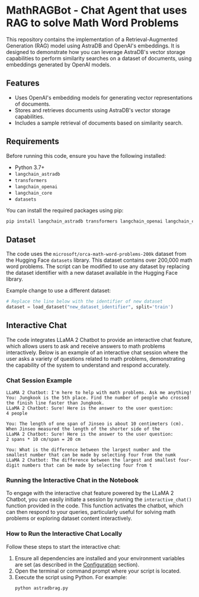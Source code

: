 # MathRAGBot - Chat Agent that uses RAG to solve Math Word Problems

This repository contains the implementation of a Retrieval-Augmented Generation (RAG) model using AstraDB and OpenAI's embeddings. It is designed to demonstrate how you can leverage AstraDB's vector storage capabilities to perform similarity searches on a dataset of documents, using embeddings generated by OpenAI models.

## Features

- Uses OpenAI's embedding models for generating vector representations of documents.
- Stores and retrieves documents using AstraDB's vector storage capabilities.
- Includes a sample retrieval of documents based on similarity search.

## Requirements

Before running this code, ensure you have the following installed:
- Python 3.7+
- `langchain_astradb`
- `transformers`
- `langchain_openai`
- `langchain_core`
- `datasets`

You can install the required packages using pip:

```bash
pip install langchain_astradb transformers langchain_openai langchain_core datasets
```

## Dataset

The code uses the `microsoft/orca-math-word-problems-200k` dataset from the Hugging Face `datasets` library. This dataset contains over 200,000 math word problems. The script can be modified to use any dataset by replacing the dataset identifier with a new dataset available in the Hugging Face library.

Example change to use a different dataset:

```python
# Replace the line below with the identifier of new dataset
dataset = load_dataset("new_dataset_identifier", split='train')
```

## Interactive Chat 

The code integrates LLaMA 2 Chatbot to provide an interactive chat feature, which allows users to ask and receive answers to math problems interactively. Below is an example of an interactive chat session where the user asks a variety of questions related to math problems, demonstrating the capability of the system to understand and respond accurately.

### Chat Session Example

```plaintext
LLaMA 2 Chatbot: I'm here to help with math problems. Ask me anything!
You: Jungkook is the 5th place. Find the number of people who crossed the finish line faster than Jungkook.
LLaMA 2 Chatbot: Sure! Here is the answer to the user question:
4 people

You: The length of one span of Jinseo is about 10 centimeters (cm). When Jinseo measured the length of the shorter side of the
LLaMA 2 Chatbot: Sure! Here is the answer to the user question:
2 spans * 10 cm/span = 20 cm

You: What is the difference between the largest number and the smallest number that can be made by selecting four from the numk
LLaMA 2 Chatbot: The difference between the largest and smallest four-digit numbers that can be made by selecting four from t
```

### Running the Interactive Chat in the Notebook

To engage with the interactive chat feature powered by the LLaMA 2 Chatbot, you can easily initiate a session by running the `interactive_chat()` function provided in the code. This function activates the chatbot, which can then respond to your queries, particularly useful for solving math problems or exploring dataset content interactively.

### How to Run the Interactive Chat Locally

Follow these steps to start the interactive chat:

1. Ensure all dependencies are installed and your environment variables are set (as described in the [Configuration](#configuration) section).
2. Open the terminal or command prompt where your script is located.
3. Execute the script using Python. For example:
   ```bash
   python astradbrag.py

